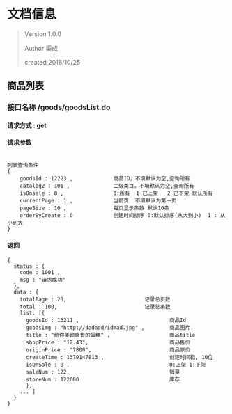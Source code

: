 # 文档信息

> Version  1.0.0
>
> Author 	渠成
>
> created 	2016/10/25



## 商品列表

### 接口名称  /goods/goodsList.do

#### 请求方式  : get

#### 请求参数

```

列表查询条件
{
	goodsId : 12223 ,  			  商品ID，不填默认为空,查询所有
	catalog2 : 101 ,   			  二级类目，不填默认为空,查询所有
	isOnsale : 0 ,     			  0:所有  1 已上架   2 已下架 默认所有
	currentPage : 1 ,          	  当前页  不填默认为第一页
	pageSize : 10 ,				  每页显示条数 默认10条
    orderByCreate : 0 			  创建时间排序 0:默认排序(从大到小)  1 : 从小到大
}
```

#### 返回

```
{
  status : {
    code : 1001 ,
    msg : "请求成功"
  },
  data : {
  	totalPage : 20,							记录总页数
    total : 100,							记录总条数
  	list: [{
      goodsId : 13211 ,   							商品Id
      goodsImg : "http://dadadd/idmad.jpg" ,		商品图片
      title : "给你美颜盛世的蛋糕" , 			      商品title
      shopPrice : "12.43",							商品售价
      originPrice : "7800",							商品原价
      createTime : 1379147813 ,						创建时间戳, 10位
      isOnSale : 0 ,								0:上架 1:下架
      saleNum : 122,								销量
      storeNum : 122000 							库存
      },
    ... ]
  }
}
```
